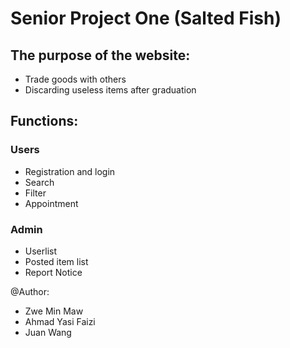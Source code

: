 # Senior Project One (Salted Fish)
## The purpose of the website:
- Trade goods with others
- Discarding useless items after graduation

## Functions:
### Users
- Registration and login 
- Search
- Filter
- Appointment

### Admin
- Userlist
- Posted item list
- Report Notice


@Author: 
- Zwe Min Maw
- Ahmad Yasi Faizi
- Juan Wang
